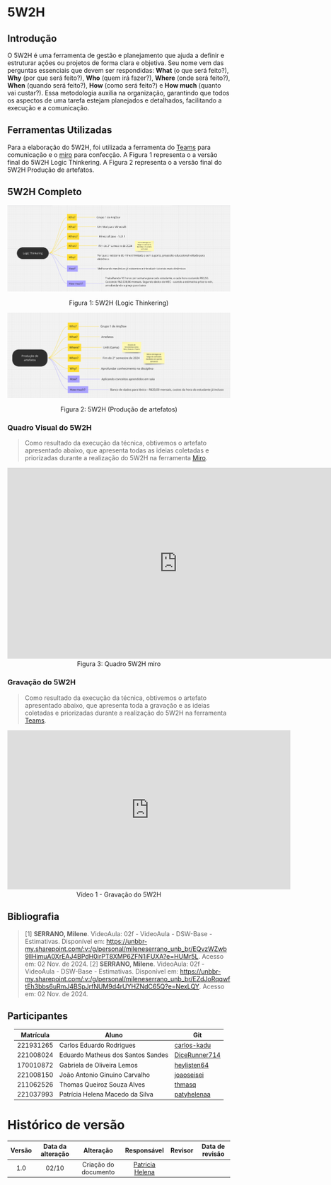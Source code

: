 # 5W2H

## Introdução

O 5W2H é uma ferramenta de gestão e planejamento que ajuda a definir e estruturar ações ou projetos de forma clara e objetiva. Seu nome vem das perguntas essenciais que devem ser respondidas: 
**What** (o que será feito?), **Why** (por que será feito?), **Who** (quem irá fazer?), **Where** (onde será feito?), **When** (quando será feito?), **How** (como será feito?) e **How much** (quanto vai custar?). Essa metodologia auxilia na organização, garantindo que todos os aspectos de uma tarefa estejam planejados e detalhados, facilitando a execução e a comunicação.

## Ferramentas Utilizadas

Para a elaboração do 5W2H, foi utilizada a ferramenta do  [Teams](https://teams.microsoft.com/) para comunicação e o [miro](https://miro.com) para confecção. A Figura 1 representa o a versão final do 5W2H Logic Thinkering.  A Figura 2 representa o a versão final do 5W2H Produção de artefatos.

## 5W2H Completo

![Logic Thinkering](../../assets/5W2H/5w2hLogic.png)

<center>
Figura 1: 5W2H (Logic Thinkering)
</center>

![Producao Artefatos](../../assets/5W2H/5w2hArtefatos.png)

<center>
Figura 2: 5W2H (Produção de artefatos)
</center>

### Quadro Visual do 5W2H

> Como resultado da execução da técnica, obtivemos o artefato apresentado abaixo, que apresenta todas as ideias coletadas e priorizadas durante a realização do 5W2H na ferramenta <a href="https://miro.com">Miro</a>.

<center>
<iframe width="768" height="432" src="https://miro.com/app/live-embed/uXjVLK97tCs=/?moveToViewport=1603,-572,2814,1389&embedId=626642198204" frameborder="0" scrolling="no" allow="fullscreen; clipboard-read; clipboard-write" allowfullscreen></iframe>
Figura 3: Quadro 5W2H miro
</center>


### Gravação do 5W2H
> Como resultado da execução da técnica, obtivemos o artefato apresentado abaixo, que apresenta toda a gravação e as ideias coletadas e priorizadas durante a realização do 5W2H na ferramenta <a href="https://teams.com">Teams</a>.

<center>
<iframe src="https://unbbr.sharepoint.com/sites/ArquitesoftwareTOTOLA/_layouts/15/embed.aspx?UniqueId=873ade7e-8a2c-4127-9d77-a38ff3af3b75&embed=%7B%22ust%22%3Atrue%2C%22hv%22%3A%22CopyEmbedCode%22%7D&referrer=StreamWebApp&referrerScenario=EmbedDialog.Create" width="640" height="360" frameborder="0" scrolling="no" allowfullscreen title="Meeting in _General_-20241102_135114-Gravação de Reunião.mp4"></iframe>
Vídeo 1 - Gravação do 5W2H
</center>


## Bibliografia

> [1] **SERRANO, Milene**. VideoAula: 02f - VideoAula - DSW-Base - Estimativas. Disponível em: https://unbbr-my.sharepoint.com/:v:/g/personal/mileneserrano_unb_br/EQvzWZwb9llHjmuA0XrEAJ4BPdH0irPT8XMP6ZFN1iFUXA?e=HUMr5L. Acesso em: 02 Nov. de 2024.
> [2] **SERRANO, Milene**. VideoAula: 02f - VideoAula - DSW-Base - Estimativas. Disponível em: https://unbbr-my.sharepoint.com/:v:/g/personal/mileneserrano_unb_br/EZdJoRqqwftEh3bbs6uRmJ4BSpJrfNUM9d4rUYHZNdC65Q?e=NexLQY. Acesso em: 02 Nov. de 2024.

## Participantes

</center>

<div style="margin: 0 auto; width: fit-content;">

| Matrícula | Aluno                             | Git                                                           |
| --------- | --------------------------------- | ------------------------------------------------------------- |
| 221931265 | Carlos Eduardo Rodrigues   | [carlos-kadu](https://github.com/carlos-kadu)         |
| 221008024 | Eduardo Matheus dos Santos Sandes | [DiceRunner714](https://github.com/DiceRunner714)             |
| 170010872 | Gabriela de Oliveira Lemos        | [heylisten64](https://github.com/heylisten64)                 |
| 221008150 | João Antonio Ginuino Carvalho         | [joaoseisei](https://github.com/joaoseisei)
| 211062526 | Thomas Queiroz Souza Alves        | [thmasq](https://github.com/thmasq)                           |
| 221037993 | Patrícia Helena Macedo da Silva       | [patyhelenaa](https://github.com/patyhelenaa)                 |

</div>



# Histórico de versão

| Versão | Data da alteração |      Alteração       |                Responsável                 | Revisor | Data de revisão |
| :----: | :---------------: | :------------------: | :----------------------------------------: | :-----: | :-------------: |
|  1.0   |       02/10      | Criação do documento | [Patricia Helena](https://github.com/patyhelenaa) |         |                 |
